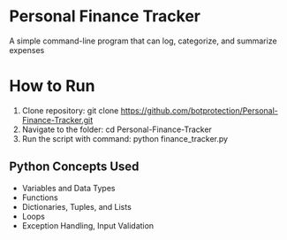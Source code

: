 # Personal Finance Tracker

A simple command-line program that can log, categorize, and summarize expenses

# How to Run

1. Clone repository: git clone https://github.com/botprotection/Personal-Finance-Tracker.git
2. Navigate to the folder: cd Personal-Finance-Tracker
3. Run the script with command: python finance_tracker.py

## Python Concepts Used

- Variables and Data Types  
- Functions  
- Dictionaries, Tuples, and Lists  
- Loops
- Exception Handling, Input Validation

